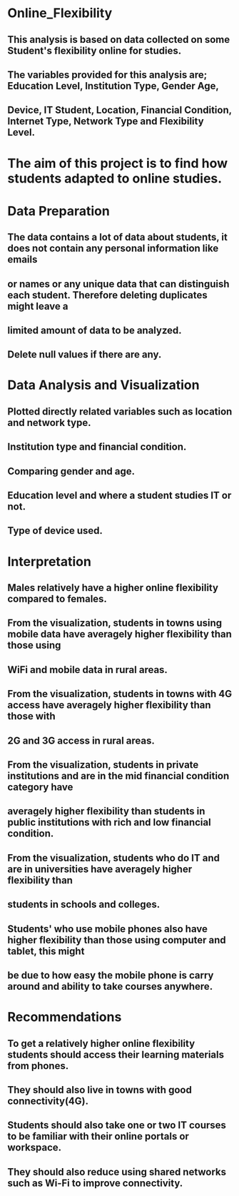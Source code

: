 # Online_Flexibility

## This analysis is based on data collected on some Student's flexibility online for studies.
## The variables provided for this analysis are; Education Level, Institution Type, Gender Age,	
## Device, IT Student, Location, Financial Condition, Internet Type, Network Type and Flexibility Level.

# The aim of this project is to find how students adapted to online studies.

# Data Preparation
## The data contains a lot of data about students, it does not contain any personal information like emails 
## or names or any unique data that can distinguish each student. Therefore deleting duplicates might leave a 
## limited amount of data to be analyzed.
## Delete null values if there are any. 

# Data Analysis and Visualization
## Plotted directly related variables such as location and network type.
## Institution type and financial condition.
## Comparing gender and age.
## Education level and where a student studies IT or not.
## Type of device used.  

# Interpretation
## Males relatively have a higher online flexibility compared to females.  
## From the visualization, students in towns using mobile data have averagely higher flexibility than those using
## WiFi and mobile data in rural areas.
## From the visualization, students in towns with 4G access have averagely higher flexibility than those with
## 2G and 3G access in rural areas.
## From the visualization, students in private institutions and are in the mid financial condition category have
## averagely higher flexibility than students in public institutions with rich and low financial condition.
## From the visualization, students who do IT and are in universities have averagely higher flexibility than 
## students in schools and colleges.
## Students' who use mobile phones also have higher flexibility than those using computer and tablet, this might
## be due to how easy the mobile phone is carry around and ability to take courses anywhere.

# Recommendations
## To get a relatively higher online flexibility students should access their learning materials from phones.
## They should also live in towns with good connectivity(4G).
## Students should also take one or two IT courses to be familiar with their online portals or workspace.
## They should also reduce using shared networks such as Wi-Fi to improve connectivity.  